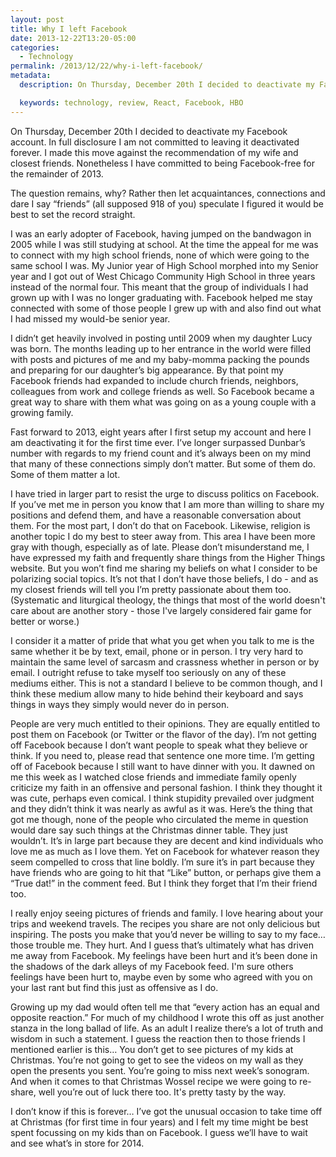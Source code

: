 ```yaml
---
layout: post
title: Why I left Facebook
date: 2013-12-22T13:20-05:00
categories:
  - Technology
permalink: /2013/12/22/why-i-left-facebook/
metadata:
  description: On Thursday, December 20th I decided to deactivate my Facebook account.

  keywords: technology, review, React, Facebook, HBO
---
```

On Thursday, December 20th I decided to deactivate my Facebook account. In full disclosure I am not committed to leaving it deactivated forever. I made this move against the recommendation of my wife and closest friends. Nonetheless I have committed to being Facebook-free for the remainder of 2013.

The question remains, why? Rather then let acquaintances, connections and dare I say “friends” (all supposed 918 of you) speculate I figured it would be best to set the record straight.

I was an early adopter of Facebook, having jumped on the bandwagon in 2005 while I was still studying at school. At the time the appeal for me was to connect with my high school friends, none of which were going to the same school I was. My Junior year of High School morphed into my Senior year and I got out of West Chicago Community High School in three years instead of the normal four. This meant that the group of individuals I had grown up with I was no longer graduating with. Facebook helped me stay connected with some of those people I grew up with and also find out what I had missed my would-be senior year.

I didn’t get heavily involved in posting until 2009 when my daughter Lucy was born. The months leading up to her entrance in the world were filled with posts and pictures of me and my baby-momma packing the pounds and preparing for our daughter’s big appearance. By that point my Facebook friends had expanded to include church friends, neighbors, colleagues from work and college friends as well. So Facebook became a great way to share with them what was going on as a young couple with a growing family.

Fast forward to 2013, eight years after I first setup my account and here I am deactivating it for the first time ever. I’ve longer surpassed Dunbar’s number with regards to my friend count and it’s always been on my mind that many of these connections simply don’t matter. But some of them do. Some of them matter a lot.

I have tried in larger part to resist the urge to discuss politics on Facebook. If you’ve met me in person you know that I am more than willing to share my positions and defend them, and have a reasonable conversation about them. For the most part, I don’t do that on Facebook. Likewise, religion is another topic I do my best to steer away from. This area I have been more gray with though, especially as of late. Please don’t misunderstand me, I have expressed my faith and frequently share things from the Higher Things website. But you won’t find me sharing my beliefs on what I consider to be polarizing social topics. It’s not that I don’t have those beliefs, I do - and as my closest friends will tell you I’m pretty passionate about them too. (Systematic and liturgical theology, the things that most of the world doesn't care about are another story - those I've largely considered fair game for better or worse.)

I consider it a matter of pride that what you get when you talk to me is the same whether it be by text, email, phone or in person. I try very hard to maintain the same level of sarcasm and crassness whether in person or by email. I outright refuse to take myself too seriously on any of these mediums either. This is not a standard I believe to be common though, and I think these medium allow many to hide behind their keyboard and says things in ways they simply would never do in person.

People are very much entitled to their opinions. They are equally entitled to post them on Facebook (or Twitter or the flavor of the day). I’m not getting off Facebook because I don’t want people to speak what they believe or think. If you need to, please read that sentence one more time. I’m getting off of Facebook because I still want to have dinner with you. It dawned on me this week as I watched close friends and immediate family openly criticize my faith in an offensive and personal fashion. I think they thought it was cute, perhaps even comical. I think stupidity prevailed over judgment and they didn’t think it was nearly as awful as it was. Here’s the thing that got me though, none of the people who circulated the meme in question would dare say such things at the Christmas dinner table. They just wouldn’t. It’s in large part because they are decent and kind individuals who love me as much as I love them. Yet on Facebook for whatever reason they seem compelled to cross that line boldly. I’m sure it’s in part because they have friends who are going to hit that “Like” button, or perhaps give them a “True dat!” in the comment feed. But I think they forget that I’m their friend too.

I really enjoy seeing pictures of friends and family. I love hearing about your trips and weekend travels. The recipes you share are not only delicious but inspiring. The posts you make that you’d never be willing to say to my face… those trouble me. They hurt. And I guess that’s ultimately what has driven me away from Facebook. My feelings have been hurt and it’s been done in the shadows of the dark alleys of my Facebook feed. I'm sure others feelings have been hurt to, maybe even by some who agreed with you on your last rant but find this just as offensive as I do.

Growing up my dad would often tell me that “every action has an equal and opposite reaction.” For much of my childhood I wrote this off as just another stanza in the long ballad of life. As an adult I realize there’s a lot of truth and wisdom in such a statement. I guess the reaction then to those friends I mentioned earlier is this… You don’t get to see pictures of my kids at Christmas. You’re not going to get to see the videos on my wall as they open the presents you sent. You’re going to miss next week’s sonogram. And when it comes to that Christmas Wossel recipe we were going to re-share, well you’re out of luck there too. It's pretty tasty by the way.

I don’t know if this is forever… I’ve got the unusual occasion to take time off at Christmas (for first time in four years) and I felt my time might be best spent focussing on my kids than on Facebook. I guess we’ll have to wait and see what’s in store for 2014.
